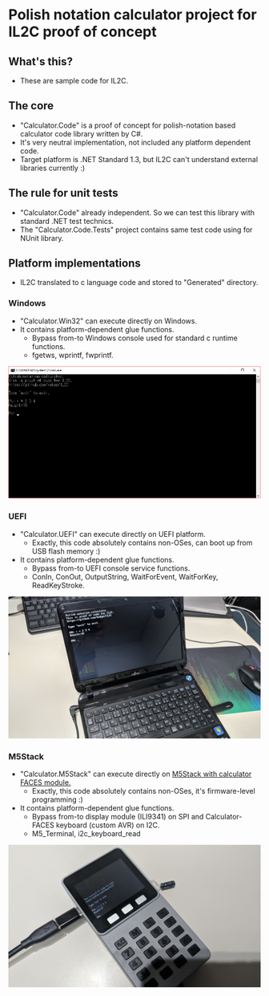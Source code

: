 # Polish notation calculator project for IL2C proof of concept

## What's this?

* These are sample code for IL2C.

## The core

* "Calculator.Code" is a proof of concept for polish-notation based calculator code library written by C#.
* It's very neutral implementation, not included any platform dependent code.
* Target platform is .NET Standard 1.3, but IL2C can't understand external libraries currently :)

## The rule for unit tests

* "Calculator.Code" already independent. So we can test this library with standard .NET test technics.
* The "Calculator.Code.Tests" project contains same test code using for NUnit library.

## Platform implementations

* IL2C translated to c language code and stored to "Generated" directory.

### Windows

* "Calculator.Win32" can execute directly on Windows.
* It contains platform-dependent glue functions.
  * Bypass from-to Windows console used for standard c runtime functions.
  * fgetws, wprintf, fwprintf.

![Calculator.Win32](../../images/Calculator.Win32.png)

### UEFI

* "Calculator.UEFI" can execute directly on UEFI platform.
  * Exactly, this code absolutely contains non-OSes, can boot up from USB flash memory :)
* It contains platform-dependent glue functions.
  * Bypass from-to UEFI console service functions.
  * ConIn, ConOut, OutputString, WaitForEvent, WaitForKey, ReadKeyStroke.

![Calculator.UEFI](../../images/Calculator.UEFI.jpg)

### M5Stack

* "Calculator.M5Stack" can execute directly on [M5Stack with calculator FACES module.](http://m5stack.com/)
  * Exactly, this code absolutely contains non-OSes, it's firmware-level programming :)
* It contains platform-dependent glue functions.
  * Bypass from-to display module (ILI9341) on SPI and Calculator-FACES keyboard (custom AVR) on I2C.
  * M5_Terminal, i2c_keyboard_read

![Calculator.M5Stack](../../images/Calculator.M5Stack.jpg)

